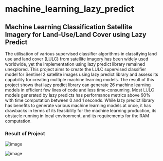 # machine_learning_lazy_predict
## Machine Learning Classification Satellite Imagery for Land-Use/Land Cover using Lazy Predict

The utilisation of various supervised classifier algorithms in classifying land use and land cover (LULC) from satellite imagery has been widely used worldwide, yet the implementation using lazy predict library remained unexplored. This project aims to create the LULC supervised classifier model for Sentinel 2 satellite images using lazy predict library and assess its capability for creating multiple machine learning models. The result of this project shows that lazy predict library can generate 26 machine learning models in efficient few lines of code and less time-consuming. Most LULC models generated by lazy predicts has performance metrics above 90% with time computation between 0 and 1 seconds. While lazy predict library has benefits to generate various machine learning models at once, it has drawbacks in terms of its feasibility for the machine learning production, its obstacle running in local environment, and its requirements for the RAM computation.

### Result of Project

![image](https://github.com/iqbal1201/machine_learning_lazy_predict/assets/70199329/7e652258-8de2-4769-9df3-ccfb8c7f5531)

![image](https://github.com/iqbal1201/machine_learning_lazy_predict/assets/70199329/b154cab0-0956-4604-9c5f-b85ad367d018)




